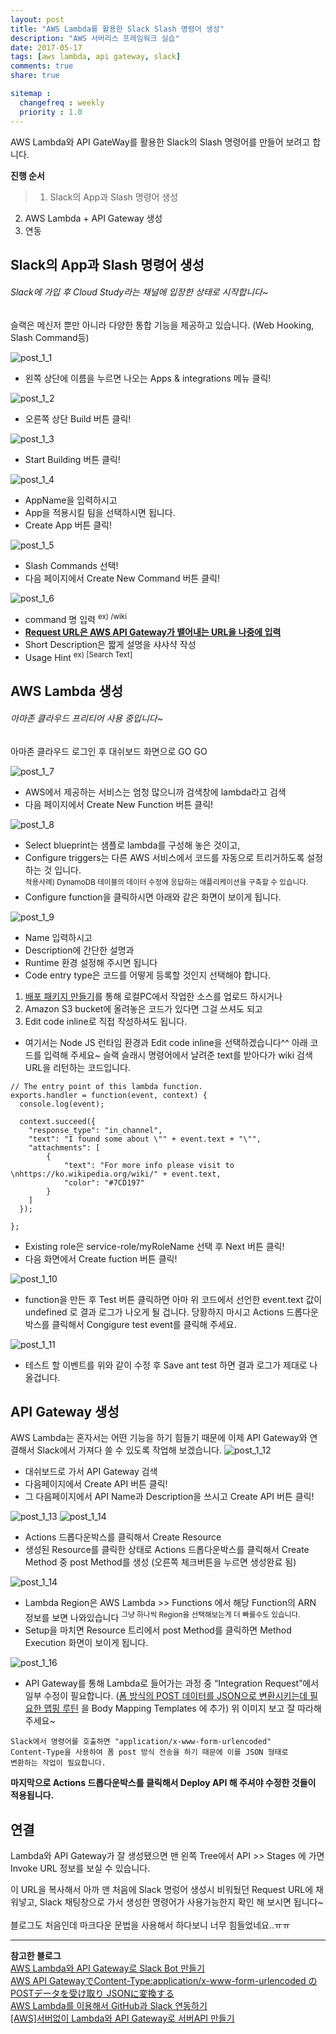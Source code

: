 ```yaml
---
layout: post
title: "AWS Lambda를 활용한 Slack Slash 명령어 생성"
description: "AWS 서버리스 프레임워크 실습"
date: 2017-05-17
tags: [aws lambda, api gateway, slack]
comments: true
share: true

sitemap :
  changefreq : weekly
  priority : 1.0
---
```

AWS Lambda와 API GateWay를 활용한 Slack의 Slash 명령어를 만들어 보려고 합니다.

**진행 순서**
>1. Slack의 App과 Slash 명령어 생성
2. AWS Lambda + API Gateway 생성
3. 연동


## Slack의 App과 Slash 명령어 생성
###### Slack에 가입 후 Cloud Study라는 채널에 입장한 상태로 시작합니다~
슬랙은 메신저 뿐만 아니라 다양한 통합 기능을 제공하고 있습니다. (Web Hooking, Slash Command등)

![post_1_1](/images/post_1_1.png)
- 왼쪽 상단에 이름을 누르면 나오는 Apps & integrations 메뉴 클릭!

![post_1_2](/images/post_1_2.png)
- 오른쪽 상단 Build 버튼 클릭!

![post_1_3](/images/post_1_3.png)
- Start Building 버튼 클릭!

![post_1_4](/images/post_1_4.png)
- AppName을 입력하시고
- App을 적용시킬 팀을 선택하시면 됩니다.
- Create App 버튼 클릭!

![post_1_5](/images/post_1_5.png)
- Slash Commands 선택!
- 다음 페이지에서 Create New Command 버튼 클릭!

![post_1_6](/images/post_1_6.png)
- command 명 입력   <sup>ex) /wiki</sup>
- **<u>Request URL은 AWS API Gateway가 뱉어내는 URL을 나중에 입력</u>**
- Short Description은 짧게 설명을 샤샤샥 작성
- Usage Hint   <sup>ex) [Search Text]</sup>


## AWS Lambda 생성
###### 아마존 클라우드 프리티어 사용 중입니다~

아마존 클라우드 로그인 후 대쉬보드 화면으로 GO GO

![post_1_7](/images/post_1_7.png)
- AWS에서 제공하는 서비스는 엄청 많으니까 검색창에 lambda라고 검색
- 다음 페이지에서 Create New Function 버튼 클릭!

![post_1_8](/images/post_1_8.png)
- Select blueprint는 샘플로 lambda를 구성해 놓은 것이고,
- Configure triggers는 다른 AWS 서비스에서 코드를 자동으로 트리거하도록 설정하는 것 입니다.<br>
<sup>적용사례) DynamoDB 테이블의 데이터 수정에 응답하는 애플리케이션을 구축할 수 있습니다.</sup>
- Configure function을 클릭하시면 아래와 같은 화면이 보이게 됩니다.

![post_1_9](/images/post_1_9.png)
- Name 입력하시고
- Description에 간단한 설명과
- Runtime 환경 설정해 주시면 됩니다
- Code entry type은 코드를 어떻게 등록할 것인지 선택해야 합니다.
 1. [배포 패키지 만들기](http://docs.aws.amazon.com/ko_kr/lambda/latest/dg/deployment-package-v2.html)를 통해 로컬PC에서 작업한 소스를 업로드 하시거나
 2. Amazon S3 bucket에 올려놓은 코드가 있다면 그걸 쓰셔도 되고 
 3. Edit code inline로 직접 작성하셔도 됩니다.
- 여기서는 Node JS 런타임 환경과 Edit code inline을 선택하겠습니다^^
아래 코드를 입력해 주세요~ 
슬랙 슬래시 명령어에서 날려준 text를 받아다가 wiki 검색 URL을 리턴하는 코드입니다.

```nodejs
// The entry point of this lambda function.
exports.handler = function(event, context) {
  console.log(event);

  context.succeed({
    "response_type": "in_channel",
    "text": "I found some about \"" + event.text + "\"",
    "attachments": [
        {
            "text": "For more info please visit to \nhttps://ko.wikipedia.org/wiki/" + event.text,
            "color": "#7CD197"
        }
    ]
  });

};
```
- Existing role은 service-role/myRoleName 선택 후 Next 버튼 클릭!
- 다음 화면에서 Create fuction 버튼 클릭!

![post_1_10](/images/post_1_10.png)
- function을 만든 후 Test 버튼 클릭하면 아마 위 코드에서 선언한 event.text 값이 undefined 로 결과 로그가 나오게 될 겁니다.
당황하지 마시고 Actions 드롭다운박스를 클릭해서 Congigure test event를 클릭해 주세요.

![post_1_11](/images/post_1_11.png)
- 테스트 할 이벤트를 위와 같이 수정 후 Save ant test 하면 결과 로그가 제대로 나올겁니다.

## API Gateway 생성
AWS Lambda는 혼자서는 어떤 기능을 하기 힘들기 때문에 이제 API Gateway와 연결해서 Slack에서 가져다 쓸 수 있도록 작업해 보겠습니다.
![post_1_12](/images/post_1_12.png)
- 대쉬보드로 가서 API Gateway 검색
- 다음페이지에서 Create API 버튼 클릭!
- 그 다음페이지에서 API Name과 Description을 쓰시고 Create API 버튼 클릭!

![post_1_13](/images/post_1_13.png)
![post_1_14](/images/post_1_14.png)
- Actions 드롭다운박스를 클릭해서 Create Resource
- 생성된 Resource를 클릭한 상태로 Actions 드롭다운박스를 클릭해서 Create Method 중 post Method를 생성
(오른쪽 체크버튼을 누르면 생성완료 됨)

![post_1_14](/images/post_1_15.png)
- Lambda Region은 AWS Lambda >> Functions 에서 해당 Function의 ARN 정보를 보면 나와있습니다
<sup>그냥 하나씩 Region을 선택해보는게 더 빠를수도 있습니다.</sup>
- Setup을 마치면 Resource 트리에서 post Method를 클릭하면 Method Execution 화면이 보이게 됩니다. 

![post_1_16](/images/post_1_16.png)
- API Gateway를 통해 Lambda로 들어가는 과정 중 “Integration Request”에서 일부 수정이 필요합니다.
([폼 방식의 POST 데이터를 JSON으로 변환시키는데 필요한 맵핑 루틴](https://gist.github.com/sjoonk/20ae13e5cd8be88e9824e3bad11b2859) 을 Body Mapping Templates 에 추가)
위 이미지 보고 잘 따라해 주세요~

<code>Slack에서 명령어를 호출하면 "application/x-www-form-urlencoded" Content-Type을 사용하여 폼 post 방식 전송을 하기 때문에
이를 JSON 형태로 변환하는 작업이 필요합니다.</code>

**마지막으로 Actions 드롭다운박스를 클릭해서 Deploy API 해 주셔야 수정한 것들이 적용됩니다.**

## 연결
Lambda와 API Gateway가 잘 생성됐으면 맨 왼쪽 Tree에서 API >> Stages 에 가면
Invoke URL 정보를 보실 수 있습니다.

이 URL을 복사해서 아까 맨 처음에 Slack 명렁어 생성시 비워뒀던 Request URL에 채워넣고,
Slack 채팅창으로 가서 생성한 명령어가 사용가능한지 확인 해 보시면 됩니다~
<br><br>
블로그도 처음인데 마크다운 문법을 사용해서 하다보니 너무 힘들었네요..ㅠㅠ

---
**참고한 블로그** <br>
[AWS Lambda와 API Gateway로 Slack Bot 만들기](http://www.usefulparadigm.com/2016/04/06/creating-a-slack-bot-with-aws-lambda-and-api-gateway/)<br>
[AWS API GatewayでContent-Type:application/x-www-form-urlencoded のPOSTデータを受け取り JSONに変換する](http://qiita.com/durosasaki/items/83af014aa85a0448770e)<br>
[AWS Lambda를 이용해서 GitHub과 Slack 연동하기](http://blog.weirdx.io/post/27097)<br>
[[AWS]서버없이 Lambda와 API Gateway로 서버API 만들기](http://gun0912.tistory.com/59)
